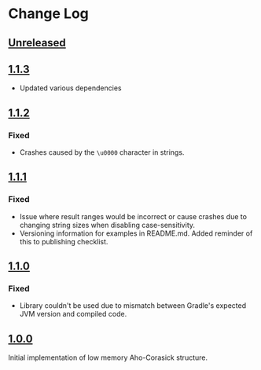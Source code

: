 # Change Log

## [Unreleased](https://github.com/pkware/LowMemoryAhoCorasick/tree/main)

## [1.1.3](https://github.com/pkware/LowMemoryAhoCorasick/tree/1.1.3)
- Updated various dependencies

## [1.1.2](https://github.com/pkware/LowMemoryAhoCorasick/tree/1.1.2)
### Fixed
- Crashes caused by the `\u0000` character in strings.

## [1.1.1](https://github.com/pkware/LowMemoryAhoCorasick/tree/1.1.1)
### Fixed
- Issue where result ranges would be incorrect or cause crashes due to changing string sizes when disabling case-sensitivity.
- Versioning information for examples in README.md. Added reminder of this to publishing checklist.

## [1.1.0](https://github.com/pkware/LowMemoryAhoCorasick/tree/1.1.0)
### Fixed
- Library couldn't be used due to mismatch between Gradle's expected JVM version and compiled code.

## [1.0.0](https://github.com/pkware/LowMemoryAhoCorasick/tree/1.0.0)
Initial implementation of low memory Aho-Corasick structure.
